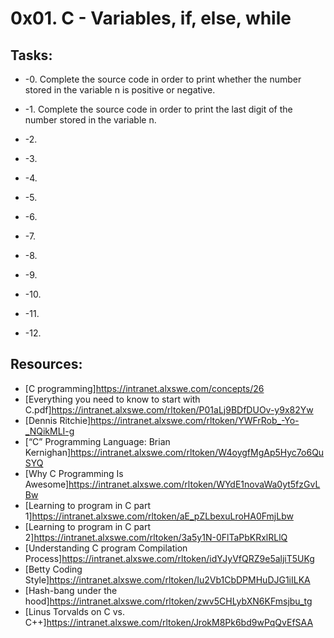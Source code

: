 # 0x01. C - Variables, if, else, while

## Tasks:
* -0. Complete the source code in order to print whether the number stored in the variable n is positive or negative.
 
* -1. Complete the source code in order to print the last digit of the number stored in the variable n.

* -2. 

* -3. 

* -4. 

* -5. 

* -6. 

* -7. 

* -8. 

* -9. 

* -10. 

* -11. 

* -12. 

## Resources:
* [C programming]https://intranet.alxswe.com/concepts/26
* [Everything you need to know to start with C.pdf]https://intranet.alxswe.com/rltoken/P01aLj9BDfDUOv-y9x82Yw
* [Dennis Ritchie]https://intranet.alxswe.com/rltoken/YWFrRob_-Yo-_NQikMLI-g
* [“C” Programming Language: Brian Kernighan]https://intranet.alxswe.com/rltoken/W4oygfMgAp5Hyc7o6QuSYQ
* [Why C Programming Is Awesome]https://intranet.alxswe.com/rltoken/WYdE1novaWa0yt5fzGvLBw
* [Learning to program in C part 1]https://intranet.alxswe.com/rltoken/aE_pZLbexuLroHA0FmjLbw
* [Learning to program in C part 2]https://intranet.alxswe.com/rltoken/3a5y1N-0FlTaPbKRxlRLlQ
* [Understanding C program Compilation Process]https://intranet.alxswe.com/rltoken/idYJyVfQRZ9e5aljiT5UKg
* [Betty Coding Style]https://intranet.alxswe.com/rltoken/Iu2Vb1CbDPMHuDJG1iILKA
* [Hash-bang under the hood]https://intranet.alxswe.com/rltoken/zwv5CHLybXN6KFmsjbu_tg
* [Linus Torvalds on C vs. C++]https://intranet.alxswe.com/rltoken/JrokM8Pk6bd9wPqQvEfSAA

